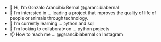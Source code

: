 - 👋 Hi, I’m Gonzalo Arancibia Bernal @garancibiabernal
- 👀 I’m interested in ... leading a project that improves the quality of life of people or animals through technology. 
- 🌱 I’m currently learning ... python and sql 
- 💞️ I’m looking to collaborate on ... python projects 
- 📫 How to reach me ... @garancibiabernal on Instagram

<!---
garancibiabernal/garancibiabernal is a ✨ special ✨ repository because its `README.md` (this file) appears on your GitHub profile.
You can click the Preview link to take a look at your changes.
--->
